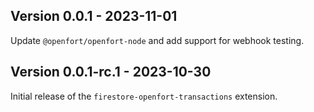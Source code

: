 ## Version 0.0.1 - 2023-11-01

Update `@openfort/openfort-node` and add support for webhook testing.


## Version 0.0.1-rc.1 - 2023-10-30

Initial release of the `firestore-openfort-transactions` extension.
